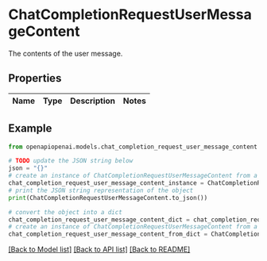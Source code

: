 # ChatCompletionRequestUserMessageContent

The contents of the user message. 

## Properties

Name | Type | Description | Notes
------------ | ------------- | ------------- | -------------

## Example

```python
from openapiopenai.models.chat_completion_request_user_message_content import ChatCompletionRequestUserMessageContent

# TODO update the JSON string below
json = "{}"
# create an instance of ChatCompletionRequestUserMessageContent from a JSON string
chat_completion_request_user_message_content_instance = ChatCompletionRequestUserMessageContent.from_json(json)
# print the JSON string representation of the object
print(ChatCompletionRequestUserMessageContent.to_json())

# convert the object into a dict
chat_completion_request_user_message_content_dict = chat_completion_request_user_message_content_instance.to_dict()
# create an instance of ChatCompletionRequestUserMessageContent from a dict
chat_completion_request_user_message_content_from_dict = ChatCompletionRequestUserMessageContent.from_dict(chat_completion_request_user_message_content_dict)
```
[[Back to Model list]](../README.md#documentation-for-models) [[Back to API list]](../README.md#documentation-for-api-endpoints) [[Back to README]](../README.md)


